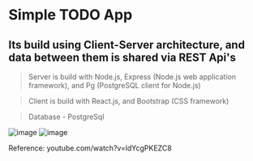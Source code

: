 # Simple TODO App

## Its build using Client-Server architecture, and data between them is shared via REST Api's

> Server is build with Node.js, Express (Node.js web application framework), and Pg (PostgreSQL client for Node.js)

> Client is build with React.js, and Bootstrap (CSS framework)

> Database - PostgreSql

![image](https://user-images.githubusercontent.com/44047896/222723984-d47021d5-d26f-48ed-b682-b53ace020585.png)
![image](https://user-images.githubusercontent.com/44047896/222724033-0d18d382-10aa-4c7f-94e2-f339ac70f9fc.png)

Reference: youtube.com/watch?v=ldYcgPKEZC8
